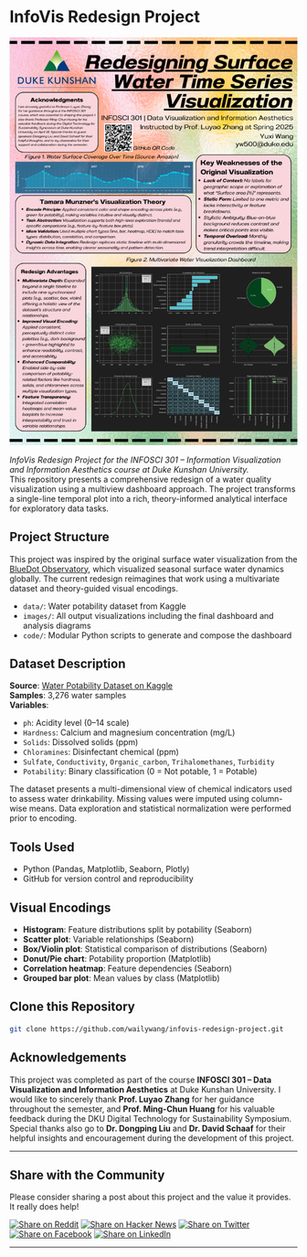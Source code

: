 # InfoVis Redesign Project

![Project Poster](images/poster.png)

_InfoVis Redesign Project for the INFOSCI 301 – Information Visualization and Information Aesthetics course at Duke Kunshan University._  
This repository presents a comprehensive redesign of a water quality visualization using a multiview dashboard approach. The project transforms a single-line temporal plot into a rich, theory-informed analytical interface for exploratory data tasks.

## Project Structure
This project was inspired by the original surface water visualization from the [BlueDot Observatory](https://aws.amazon.com/cn/blogs/publicsector/bluedot-observatory-keeping-an-eye-on-our-planets-water-resources/), which visualized seasonal surface water dynamics globally. The current redesign reimagines that work using a multivariate dataset and theory-guided visual encodings.

- `data/`: Water potability dataset from Kaggle
- `images/`: All output visualizations including the final dashboard and analysis diagrams
- `code/`: Modular Python scripts to generate and compose the dashboard

## Dataset Description

**Source**: [Water Potability Dataset on Kaggle](https://www.kaggle.com/code/nimapourmoradi/water-potability/input)  
**Samples**: 3,276 water samples  
**Variables**:
- `ph`: Acidity level (0–14 scale)
- `Hardness`: Calcium and magnesium concentration (mg/L)
- `Solids`: Dissolved solids (ppm)
- `Chloramines`: Disinfectant chemical (ppm)
- `Sulfate`, `Conductivity`, `Organic_carbon`, `Trihalomethanes`, `Turbidity`
- `Potability`: Binary classification (0 = Not potable, 1 = Potable)

The dataset presents a multi-dimensional view of chemical indicators used to assess water drinkability. Missing values were imputed using column-wise means. Data exploration and statistical normalization were performed prior to encoding.

## Tools Used

- Python (Pandas, Matplotlib, Seaborn, Plotly)
- GitHub for version control and reproducibility

## Visual Encodings

- **Histogram**: Feature distributions split by potability (Seaborn)
- **Scatter plot**: Variable relationships (Seaborn)
- **Box/Violin plot**: Statistical comparison of distributions (Seaborn)
- **Donut/Pie chart**: Potability proportion (Matplotlib)
- **Correlation heatmap**: Feature dependencies (Seaborn)
- **Grouped bar plot**: Mean values by class (Matplotlib)

## Clone this Repository

```bash
git clone https://github.com/wailywang/infovis-redesign-project.git
```

## Acknowledgements

This project was completed as part of the course **INFOSCI 301 – Data Visualization and Information Aesthetics** at Duke Kunshan University. I would like to sincerely thank **Prof. Luyao Zhang** for her guidance throughout the semester, and **Prof. Ming-Chun Huang** for his valuable feedback during the DKU Digital Technology for Sustainability Symposium. Special thanks also go to **Dr. Dongping Liu** and **Dr. David Schaaf** for their helpful insights and encouragement during the development of this project.

---

## Share with the Community

Please consider sharing a post about this project and the value it provides. It really does help!

[![Share on Reddit](https://img.shields.io/badge/share%20on-reddit-FF5700?logo=reddit&logoColor=white)](https://www.reddit.com/submit)
[![Share on Hacker News](https://img.shields.io/badge/share%20on-hacker%20news-FF6600?logo=ycombinator&logoColor=white)](https://news.ycombinator.com/submitlink)
[![Share on Twitter](https://img.shields.io/badge/share%20on-twitter-1DA1F2?logo=twitter&logoColor=white)](https://twitter.com/intent/tweet)
[![Share on Facebook](https://img.shields.io/badge/share%20on-facebook-1877F2?logo=facebook&logoColor=white)](https://www.facebook.com/sharer/sharer.php)
[![Share on LinkedIn](https://img.shields.io/badge/share%20on-linkedin-0A66C2?logo=linkedin&logoColor=white)](https://www.linkedin.com/shareArticle)

---
